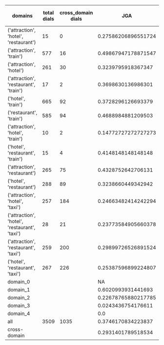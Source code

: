 | domains                                       |   total dials |   cross_domain dials | JGA                 | RSA                | TA                 | CDTA                |   total turns |   cross-domain turns |
|-----------------------------------------------|---------------|----------------------|---------------------|--------------------|--------------------|---------------------|---------------|----------------------|
| ('attraction', 'hotel', 'restaurant')         |            15 |                    0 | 0.27586206896551724 | 0.7107659701409696 | 0.603448275862069  | NA                  |           116 |                    0 |
| ('attraction', 'train')                       |           577 |                   16 | 0.49867947178871547 | 0.8443493525640694 | 0.8084033613445378 | 0.4375              |          4165 |                   16 |
| ('attraction', 'hotel')                       |           261 |                   30 | 0.3239795918367347  | 0.7617714165512108 | 0.673469387755102  | 0.3333333333333333  |          1960 |                   30 |
| ('attraction', 'restaurant', 'train')         |            17 |                    2 | 0.3698630136986301  | 0.7148359441167662 | 0.7123287671232876 | 0.25                |           146 |                    4 |
| ('hotel', 'train')                            |           665 |                   92 | 0.3728296126693379  | 0.8290762058679162 | 0.733829421866056  | 0.53125             |          5241 |                   96 |
| ('restaurant', 'train')                       |           585 |                   94 | 0.4688984881209503  | 0.8631004225243377 | 0.7825053995680346 | 0.5208333333333334  |          4630 |                   96 |
| ('attraction', 'hotel', 'train')              |            10 |                    2 | 0.14772727272727273 | 0.6252707700983563 | 0.6363636363636364 | 0.0                 |            88 |                    2 |
| ('hotel', 'restaurant', 'train')              |            15 |                    4 | 0.4148148148148148  | 0.8037059065702608 | 0.7111111111111111 | 0.25                |           135 |                    4 |
| ('attraction', 'restaurant')                  |           265 |                   75 | 0.4328752642706131  | 0.8143142874201464 | 0.7447145877378436 | 0.52                |          1892 |                   75 |
| ('hotel', 'restaurant')                       |           288 |                   89 | 0.3238660449342942  | 0.81483748462871   | 0.6867316659601526 | 0.4948453608247423  |          2359 |                   97 |
| ('attraction', 'hotel', 'taxi')               |           257 |                  184 | 0.24663482414242294 | 0.7207499282051406 | 0.6096396005210595 | 0.13023255813953488 |          2303 |                  215 |
| ('attraction', 'hotel', 'restaurant', 'taxi') |            28 |                   21 | 0.23773584905660378 | 0.6995846850960491 | 0.6037735849056604 | 0.06666666666666667 |           265 |                   30 |
| ('attraction', 'restaurant', 'taxi')          |           259 |                  200 | 0.29899726526891524 | 0.743398469153965  | 0.6408386508659982 | 0.21348314606741572 |          2194 |                  267 |
| ('hotel', 'restaurant', 'taxi')               |           267 |                  226 | 0.25387596899224807 | 0.7785219700798367 | 0.6143410852713178 | 0.22636103151862463 |          2580 |                  349 |
| domain_0                                      |               |                      | NA                  | NA                 | NA                 | NA                  |             0 |                    0 |
| domain_1                                      |               |                      | 0.6020993931441693  | 0.8356288826236263 | 0.7400360833196654 | NA                  |         12194 |                    0 |
| domain_2                                      |               |                      | 0.22678765880217785 | 0.8037500363472763 | 0.7115789473684211 | 0.47166921898928027 |         13775 |                  653 |
| domain_3                                      |               |                      | 0.0243436754176611  | 0.6628976879468459 | 0.5880668257756563 | 0.10366826156299841 |          2095 |                  627 |
| domain_4                                      |               |                      | 0.0                 | 0.743021978021978  | 0.8                | 0.0                 |            10 |                    1 |
| all                                           |          3509 |                 1035 | 0.3746170834223837  | 0.8068436057166659 | 0.714753864785923  | 0.29117876658860264 |         28074 |                 1281 |
| cross-domain                                  |               |                      | 0.2931401789518534  | 0.7738469633154637 | 0.6464635705155518 | 0.29117876658860264 |          9388 |                 1281 |
